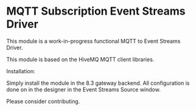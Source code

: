 # MQTT Subscription Event Streams Driver
This module is a work-in-progress functional MQTT to Event Streams Driver.

This module is based on the HiveMQ MQTT client libraries.

Installation:

Simply install the module in the 8.3 gateway backend.
All configuration is done on in the designer in the Event Streams Source window.

Please consider contributing.
